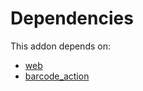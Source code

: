 # Dependencies

This addon depends on:

- [web](../../../../../oca-ocb-core/odoo-bringout-oca-ocb-web)
- [barcode_action](../../../../odoo-bringout-oca-server-ux-barcode_action)
